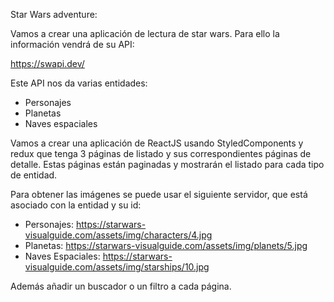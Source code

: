 Star Wars adventure:

Vamos a crear una aplicación de lectura de star wars. Para ello la información vendrá de su API:

https://swapi.dev/

Este API nos da varias entidades:

- Personajes
- Planetas
- Naves espaciales

Vamos a crear una aplicación de ReactJS usando StyledComponents y redux que tenga 3 páginas de listado y sus correspondientes páginas de detalle. Estas páginas están paginadas y mostrarán el listado para cada tipo de entidad.

Para obtener las imágenes se puede usar el siguiente servidor, que está asociado con la entidad y su id:

- Personajes: https://starwars-visualguide.com/assets/img/characters/4.jpg
- Planetas: https://starwars-visualguide.com/assets/img/planets/5.jpg
- Naves Espaciales: https://starwars-visualguide.com/assets/img/starships/10.jpg

Además añadir un buscador o un filtro a cada página.
